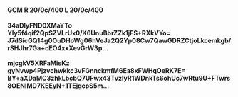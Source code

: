 #### GCM R 20/0c/400 L 20/0c/400
**34aDIyFND0XMaYTo**<br/>**Yly5f4qif2QpSZVLrUx0/K6UnuBbrZZk1jFS+RXkVYo=**<br/>**J7dSicGQ14g0OuDHoWg06hVeJa2Q2Yp08Cw7QawGDRZCtjoLkcemkgb/rSHJhr7Ga+cEO4xxXevGrW3p...**<br/><br/>
**mjcgkV5XRFaMisKz**<br/>**gyNvwp4Pjzvchwkkc3vFGnnckmfM6Ea8xFWHqOeRK7E=**<br/>**BY+aXDaMC3zhkLbcbQ7UFwx43TvzlyR1WDnkTs6ohUc7wRtu9U+FTwrs8OENIMD7KEEyN+1TEjgcpS5m...**